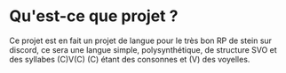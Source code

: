# Qu'est-ce que projet ?

Ce projet est en fait un projet de langue pour le très bon RP de stein sur discord, ce sera une langue simple, polysynthétique, de structure SVO et des syllabes (C)V(C) (C) étant des consonnes et (V) des voyelles.